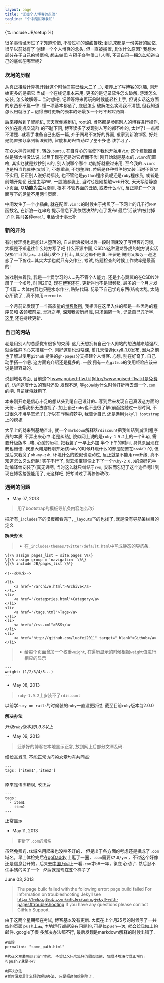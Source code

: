 ```yaml
---
layout: page
title: "迁徙个人博客的点滴"
tagline: "个中酸甜唯我知"
---
```

{% include JB/setup %}

很多事情经历过了才知道珍惜, 不管过程的酸甜苦辣; 到头来都是一份美好的回忆. 很早以前就有了
创建一个个人博客的念头, 但一直被搁置, 具体什么原因? 我想大部分在于自己的懒惰吧, 想去做但
有碍于各种借口! 人哪, 不逼自己一把怎么知道自己的底线在哪里呢? 

### 坎坷的历程

从真正接触计算机开始(这个时候其实已经大二了...), 培养上了写博客的兴趣, 刚开始更多的是把它
当成一个在线记事本来用, 更多的是记录软件怎么破解, 游戏怎么安装, 怎么破解等... 当时想吧, 
记着等将来再玩的时候能轻松上手, 但说实话这方面的东西都千篇一律. 懂一项基本都通了, 底层怎么
破解怎么实现我不清楚, 但我知道怎么用就行了...记得当时更新的频率的话最多一个月不超过两篇. 

后来接触到了智能机, 天天就倒腾刷机, root的. 当然都是参照别人的博客进行操作, 外加在刷机交流群
的不耻下问, 博客读多了发现别人写的都不咋的, 太烂了! 一点都不清楚...就着手准备自己出版一篇,
介于网易不友好的界面, 搬家到新浪博客, 好处是能直接分享到新浪微博, 智能机的兴奋劲过了差不多也
该学习了.

在众大神的照耀下, 转战`ubuntu`, 在自尊心的驱使下我也开始用`Vim`; 这个编辑器当然是强大得没法说.
以至于现在还是对它锲而不舍! 刚开始就是基本的`.vimrc`配置咯, 其实也就是抄抄别人的, 别人说哪个哪个
功能好就搬过来用, 至今我的`.vimrc`也是相当的臃肿(又懒了, 不想重装, 不想整理). 然后是各种插件的安装
当时不管实不实用, 反正别人说好就都装, 也不管他是`python`程序员呢还是`ruby`程序员, 或者是前端开始呢
还是主写`PHP`, 一股脑都装上, 当时也是刚接触web开发, 天天写给静态小页面, 以**功能为主**为原则, 根本
不管界面的丑陋, 或者什么`MVC`, 反正能在一个页面写下的尽量不用两个页面.

中间发生了一个小插曲, 就在配置`.vimrc`的时候由于拷贝了一下网上的几千行`PHP`函数名, 在新浪一连串的
提示信息下我依然决然的点了发布! 最后'活该'的被封掉了ID, 期间各种`email`, 电话也于事无补. 

### 新的开始

有时候环境也是能让人堕落的, 自从新浪被封以后一段时间就没了写博客的习惯, 大概是不知道往什么地方写了吧
什么开源中国, CSDN这种藏龙卧虎的地方说实话没那个自信心去...自尊心受不了打击, 其实这都不是事, 主要是
期间又和`cy`一道迷恋了一下游戏...其实大学也就只有交作业, 考试, 结题检查的时候工作效率是最高的!

游戏别拉着我, 我是一个爱学习的人...先不管个人能力, 还是小心翼翼的在CSDN注册了一个帐号, 时间2012, 
现在[博客](http://blog.csdn.net/luofei2012)还在. 更新得也不是很频繁, 最多的一个月才发了4篇...
大体内容也只是水水作业, 贴贴代码. 记录下自己学的东西(结构太乱, 太随心所欲了), 真不如用`evernote`.

一个月前又发现了一个高质量的[博客聚所](http://www.cnblogs.com), 我相信在这里入住的都是一些优秀的程序员和
各领域前辈. 弱冠之年, 深知我资历尚浅, 只求偏隅一角, 记录自己的所学. [这里](http://www.cnblogs.com/Poised-flw)
还在持续更新.

### 自己的网站

老是用别人的总感觉有很多的束缚, 这几天想拥有自己个人网站的想法越来越强烈, 就索性静下心来搭建一个.
刚好这周也没啥课, 前几天恰逢[jekyll-1.0](http://www.jekyllrb.com)发布, 因为之前也了解过使用`github`
提供的`gh-pages`分支搭建个人博客. 心想, 别在好奇了, 自己动手搭一个吧. 这方面的介绍还是挺多的. 一般
拥有一点`github`的使用经验应该来说是很容易的.

说到域名方面, 目前这个[www.poised-flw.tk](http://www.poised-flw.tk)是免费的, 访问速度什么的暂时还没
发现不足, 等`goDaddy`什么时候打折再去淘一个`.com`的吧. 目前就将就用了.

本来刚开始是信心十足的想从头到尾自己设计的...写到后来发现自己真没这方面的天份...丑得我都无法直视了.
加上自己`ruby`也不是很了解(前面接触过一段时间, 不过很久不用早忘光了), 所以在昨晚的梦中, 我告诉自己
还是选用`jekyll bootstrap`上的模板...

大早上的就来到基地奋斗, 就一个`markdown`解释器`rdiscount`把我纠结到崩溃(程序员的本质, 不弄出来心中
老是纠结), 貌似网上说的是`ruby-1.9.2`上的一个Bug, 需要升级版本...唉, 心酸的历程, 把我装了一早上外加
半个下午的时间, 具体原因现在我也懵懂...我想大概是我刚开始装`ruby`的时候环境什么的都是配置在`bash`中
的, 但是后来我换了`oh-my-zsh`, 环境什么的貌似也没动过, 反正就是不能用`rvm`升级, 真不知道怎么这么奇葩!
实在不行了, 就去淘宝镜像上下了一个`ruby-2.0.0`的源码包手动编译给安装了(真无语啊, 当时这么就只纠结于`rvm`, 
安装而忘记了这个途径呢)! 到现在博客勉强能用了, 先这样吧, 把考试过了再修修改改.

### 遇到的问题

- May 07, 2013

> 用了bootstrap的模板导航条内容怎么改?

把所有`_includes`下的模板都看完了, `_layouts`下的也找了, 就是没有导航条栏目的
定义

**解决办法**

> + 在`_includes/themes/twitter/default.html`中写成静态的导航条.

    \{\% assign pages_list = site.pages \%\}
    \{\% assign group = 'navigation' \%\}
    \{\% include JB/pages_list \%\}

    <!--改写成-->

    <li>
        <a href="/archive.html">Archive</a>
    </li>
    <li>
        <a href="/categories.html">Category</a>
    </li>
    <li>
        <a href="/tags.html">Tags</a>
    </li>
    <li>
        <a href="/rss.xml">RSS</a>
    </li>
    <li>
        <a href="http://github.com/luofei2011" target="_blank">Github</a>
    </li>

> + 给每个页面增加一个权重`weight`, 在遍历显示的时候根据`weight`值进行相应的显示

    ---
    weight: (1/2/3/4/5...)
    ---

- May 08, 2013

> `ruby-1.9.2`上安装不了`rdiscount`

  以前学`ruby on rails`的时候装的`ruby`一直没更新过, 截至目前`ruby`版本为2.0.0

  **解决办法:**

  _升级`ruby`版本到1.9.3以上_

- May 09, 2013

> 迁移好的博客在本地显示正常, 放到网上后部分文章乱码.
  
  经检查发现, 不能正常访问的文章均有共同点:

    ---
    tags: ['item1','item2']
    ---

  原来是语法错误, 改正后:

    ---
    tags:
      - item1
      - item2
    ---
  
  正常显示!
  
- May 11, 2013

> 更新了`.com`的域名

虽然免费的`.tk`域名用起来也没啥不好的， 但是出于各方面的考虑还是换成了`.com`域名，早上体检完后在[goDaddy](http://www.godaddy.com)
上逛了一圈，`.com`需要`$7.8/yer`，不过这个好像还是信息公开的，后来去[中国万网](http://www.net.cn)上一看`.com`才59一年，彻底
心动了. 然后忍不住手残的买了一个...然后就是现在这个样子了.

June 03, 2013

> The page build failed with the following error:
> page build failed
> For information on troubleshooting Jekyll see https://help.github.com/articles/using-jekyll-with-pages#troubleshooting
> If you have any questions please contact GitHub Support.

由于这两个星期都在考试, 博客基本没有更新. 大概在上个月25号的时候写了一共空的页面
push上去, 本地运行都是没有问题的, 可是每push一次, 就会给我如上的邮件. google了很
多解决办法都不行, 最后发现是markdown解释的时候出错了.

    #错误
    permalink: "some_path.html"

    #我在文章里面加了这个参数, 本想让文件成这样的固定链接, 但是本地运行是正常的.
    可push了就是不行

    #解决办法
    #暂时没发现什么好的解决办法, 只是把这句给删除了.
